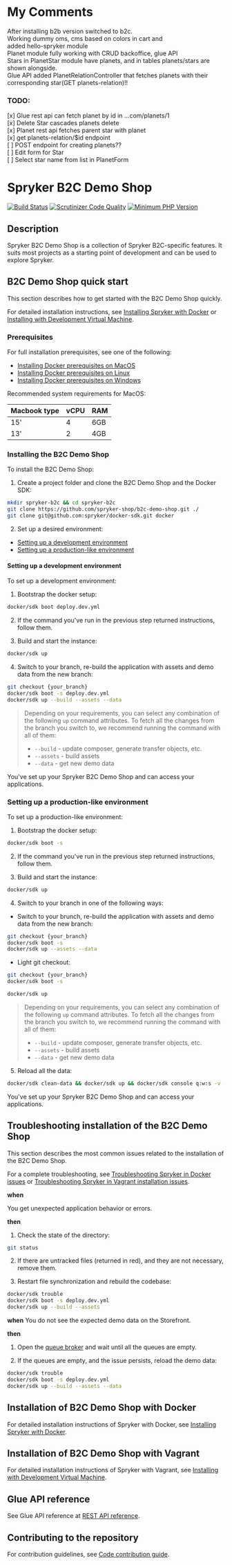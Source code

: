# My Comments

After installing b2b version switched to b2c. <br>
Working dummy oms, cms based on colors in cart and <br>
added hello-spryker module <br>
Planet module fully working with CRUD backoffice, glue API <br>
Stars in PlanetStar module have planets, and in tables planets/stars are shown alongside. <br>
Glue API added PlanetRelationController that fetches planets with their corresponding star(GET planets-relation)!! <br>



### TODO:

[x] Glue rest api can fetch planet by id in ...com/planets/1 <br>
[x] Delete Star cascades planets delete <br>
[x] Planet rest api fetches parent star with planet <br>
[x] get planets-relation/$id endpoint <br>
[ ] POST endpoint for creating planets?? <br>
[ ] Edit form for Star <br>
[ ] Select star name from list in PlanetForm <br>


# Spryker B2C Demo Shop
[![Build Status](https://github.com/spryker-shop/b2c-demo-shop/actions/workflows/ci.yml/badge.svg?branch=master)](https://github.com/spryker-shop/b2c-demo-shop/actions?query=branch:master)
[![Scrutinizer Code Quality](https://scrutinizer-ci.com/g/spryker-shop/b2c-demo-shop/badges/quality-score.png?b=master)](https://scrutinizer-ci.com/g/spryker-shop/b2c-demo-shop/?branch=master)
[![Minimum PHP Version](https://img.shields.io/badge/php-%3E%3D%207.4-8892BF.svg)](https://php.net/)

## Description

Spryker B2C Demo Shop is a collection of Spryker B2C-specific features. It suits most projects as a starting point of development and can be used to explore Spryker.

## B2C Demo Shop quick start

This section describes how to get started with the B2C Demo Shop quickly.

For detailed installation instructions, see [Installing Spryker with Docker](https://docs.spryker.com/docs/installing-spryker-with-docker) or [Installing with Development Virtual Machine](https://docs.spryker.com/docs/dev-getting-started#installing-spryker-with-development-virtual-machine).

### Prerequisites

For full installation prerequisites, see one of the following:
* [Installing Docker prerequisites on MacOS](https://docs.spryker.com/docs/installing-docker-prerequisites-on-macos)
* [Installing Docker prerequisites on Linux](https://docs.spryker.com/docs/installing-docker-prerequisites-on-linux)
* [Installing Docker prerequisites on Windows](https://docs.spryker.com/docs/installing-docker-prerequisites-on-windows)

Recommended system requirements for MacOS:

|Macbook type	|vCPU	|RAM|
|---|---|---|
|15'|	4	|6GB|
|13'|	2	|4GB|

### Installing the B2C Demo Shop

To install the B2C Demo Shop:

1. Create a project folder and clone the B2C Demo Shop and the Docker SDK:
```bash
mkdir spryker-b2c && cd spryker-b2c
git clone https://github.com/spryker-shop/b2c-demo-shop.git ./
git clone git@github.com:spryker/docker-sdk.git docker
```

2. Set up a desired environment:
  * [Setting up a development environment](#setting-up-a-development-environment)
  * [Setting up a production-like environment](#setting-up-a-production-like-environment)

#### Setting up a development environment

To set up a development environment:

1. Bootstrap the docker setup:

```bash
docker/sdk boot deploy.dev.yml
```

2. If the command you've run in the previous step returned instructions, follow them.

3. Build and start the instance:
```bash
docker/sdk up
```

4. Switch to your branch, re-build the application with assets and demo data from the new branch:

```bash
git checkout {your_branch}
docker/sdk boot -s deploy.dev.yml
docker/sdk up --build --assets --data
```

> Depending on your requirements, you can select any combination of the following `up` command attributes. To fetch all the changes from the branch you switch to, we recommend running the command with all of them:
> - `--build` - update composer, generate transfer objects, etc.
> - `--assets` - build assets
> - `--data` - get new demo data

You've set up your Spryker B2C Demo Shop and can access your applications.


### Setting up a production-like environment

To set up a production-like environment:

1. Bootstrap the docker setup:

```bash
docker/sdk boot -s
```

2. If the command you've run in the previous step returned instructions, follow them.

3. Build and start the instance:
```bash
docker/sdk up
```

4. Switch to your branch in one of the following ways:

  * Switch to your brunch, re-build the application with assets and demo data from the new branch:

  ```bash
  git checkout {your_branch}
  docker/sdk boot -s
  docker/sdk up --assets --data
  ```

  * Light git checkout:

  ```bash
  git checkout {your_branch}
  docker/sdk boot -s

  docker/sdk up
  ```

  > Depending on your requirements, you can select any combination of the following `up` command attributes. To fetch all the changes from the branch you switch to, we recommend running the command with all of them:
  > - `--build` - update composer, generate transfer objects, etc.
  > - `--assets` - build assets
  > - `--data` - get new demo data

5. Reload all the data:

```bash
docker/sdk clean-data && docker/sdk up && docker/sdk console q:w:s -v -s
```


You've set up your Spryker B2C Demo Shop and can access your applications.

## Troubleshooting installation of the B2C Demo Shop

This section describes the most common issues related to the installation of the B2C Demo Shop.

For a complete troubleshooting, see [Troubleshooting Spryker in Docker issues](https://docs.spryker.com/docs/troubleshooting-spryker-in-docker-issues) or [Troubleshooting Spryker in Vagrant installation issues](https://docs.spryker.com/docs/troubleshooting-spryker-in-vagrant-installation-issues).

**when**

You get unexpected application behavior or errors.

**then**

1. Check the state of the directory:
```bash
git status
```

2. If there are untracked files (returned in red), and they are not necessary, remove them.

3. Restart file synchronization and rebuild the codebase:
```bash
docker/sdk trouble
docker/sdk boot -s deploy.dev.yml
docker/sdk up --build --assets
```

**when**
You do not see the expected demo data on the Storefront.

**then**

1. Open the [queue broker](http://queue.spryker.local) and wait until all the queues are empty.

2. If the queues are empty, and the issue persists, reload the demo data:
```bash
docker/sdk trouble
docker/sdk boot -s deploy.dev.yml
docker/sdk up --build --assets --data
```

## Installation of B2C Demo Shop with Docker

For detailed installation instructions of Spryker with Docker, see [Installing Spryker with Docker](https://docs.spryker.com/docs/installing-spryker-with-docker).


## Installation of B2C Demo Shop with Vagrant
For detailed installation instructions of Spryker with Vagrant, see [Installing with Development Virtual Machine](https://docs.spryker.com/docs/dev-getting-started#installing-spryker-with-development-virtual-machine).



## Glue API reference

See Glue API reference at [REST API reference](https://docs.spryker.com/docs/rest-api-reference#/rest-api-reference).

## Contributing to the repository

For contribution guidelines, see [Code contribution guide](https://docs.spryker.com/docs/code-contribution-guide#code-contribution-guide).
